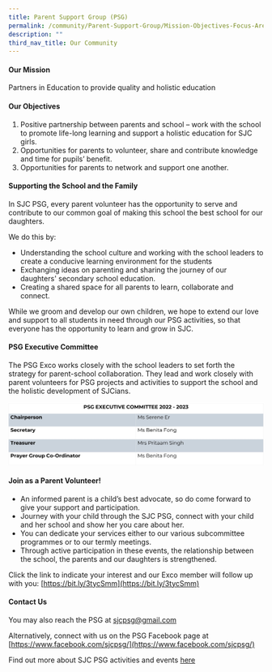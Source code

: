 ```yaml
---
title: Parent Support Group (PSG)
permalink: /community/Parent-Support-Group/Mission-Objectives-Focus-Areas/
description: ""
third_nav_title: Our Community
---
```


#### **Our Mission**
Partners in Education to provide quality and holistic education  

#### **Our Objectives**
1.  Positive partnership between parents and school – work with the school to promote life-long learning and support a holistic education for SJC girls.
2.  Opportunities for parents to volunteer, share and contribute knowledge and time for pupils’ benefit.
3.  Opportunities for parents to network and support one another.

#### **Supporting the School and the Family**
In SJC PSG, every parent volunteer has the opportunity to serve and contribute to our common goal of making this school the best school for our daughters.

We do this by:
*   Understanding the school culture and working with the school leaders to create a conducive learning environment for the students
*   Exchanging ideas on parenting and sharing the journey of our daughters' secondary school education.
*   Creating a shared space for all parents to learn, collaborate and connect.

While we groom and develop our own children, we hope to extend our love and support to all students in need through our PSG activities, so that everyone has the opportunity to learn and grow in SJC.

#### **PSG Executive Committee**
The PSG Exco works closely with the school leaders to set forth the strategy for parent-school collaboration. They lead and work closely with parent volunteers for PSG projects and activities to support the school and the holistic development of SJCians. 

![](/images/About%20us/Our%20Community/Parent%20Support%20Group/PSG%20Exco.jpg)

#### **Join as a Parent Volunteer!**

* An informed parent is a child’s best advocate, so do come forward to give your support and participation.
* Journey with your child through the SJC PSG, connect with your child and her school and show her you care about her.
* You can dedicate your services either to our various subcommittee programmes or to our termly meetings.
* Through active participation in these events, the relationship between the school, the parents and our daughters is strengthened.

Click the link to indicate your interest and our Exco member will follow up with you: [https://bit.ly/3tycSmm](https://bit.ly/3tycSmm)

#### **Contact Us**
You may also reach the PSG at [sjcpsg@gmail.com](mailto:sjcpsg@gmail.com)

Alternatively, connect with us on the PSG Facebook page at [https://www.facebook.com/sjcpsg/](https://www.facebook.com/sjcpsg/)

Find out more about SJC PSG activities and events [here](https://www.open.gov.sg/community/Parent-Support-Group/Parent-School-Collaboration/)





